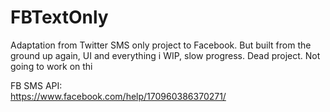 # FBTextOnly
Adaptation from Twitter SMS only project to Facebook. But built from the ground up again, UI and everything
i
WIP, slow progress. Dead project. Not going to work on thi

FB SMS API:
<br/>
https://www.facebook.com/help/170960386370271/

